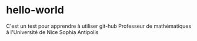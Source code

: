 # hello-world
C'est un test pour apprendre à utiliser git-hub
Professeur de mathématiques à l'Université de Nice Sophia Antipolis
